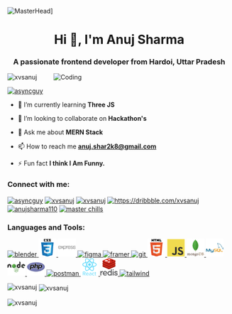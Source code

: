![MasterHead](https://static.vecteezy.com/system/resources/previews/005/879/556/original/programmer-working-modern-flat-concept-for-web-banner-design-developer-creates-software-and-programming-code-manager-administers-devops-processes-illustration-with-isolated-people-scene-vector.jpg)]
<h1 align="center">Hi 👋, I'm Anuj Sharma</h1>
<h3 align="center">A passionate frontend developer from Hardoi, Uttar Pradesh</h3>
<img align="right" alt="Coding" width="400" src="https://user-images.githubusercontent.com/67560900/107698101-10797e00-6cda-11eb-8357-b7808d66151a.gif">

<p align="left"> <img src="https://komarev.com/ghpvc/?username=xvsanuj&label=Profile%20views&color=0e75b6&style=flat" alt="xvsanuj" /> </p>

<p align="left"> <a href="https://twitter.com/asyncguy" target="blank"><img src="https://img.shields.io/twitter/follow/asyncguy?logo=twitter&style=for-the-badge" alt="asyncguy" /></a> </p>

- 🌱 I’m currently learning **Three JS**

- 👯 I’m looking to collaborate on **Hackathon's**

- 💬 Ask me about **MERN Stack**

- 📫 How to reach me **anuj.shar2k8@gmail.com**

- ⚡ Fun fact **I think I Am Funny.**

<h3 align="left">Connect with me:</h3>
<p align="left">
<a href="https://twitter.com/asyncguy" target="blank"><img align="center" src="https://raw.githubusercontent.com/rahuldkjain/github-profile-readme-generator/master/src/images/icons/Social/twitter.svg" alt="asyncguy" height="30" width="40" /></a>
<a href="https://linkedin.com/in/xvsanuj" target="blank"><img align="center" src="https://raw.githubusercontent.com/rahuldkjain/github-profile-readme-generator/master/src/images/icons/Social/linked-in-alt.svg" alt="xvsanuj" height="30" width="40" /></a>
<a href="https://instagram.com/xvsanuj" target="blank"><img align="center" src="https://raw.githubusercontent.com/rahuldkjain/github-profile-readme-generator/master/src/images/icons/Social/instagram.svg" alt="xvsanuj" height="30" width="40" /></a>
<a href="https://dribbble.com/https://dribbble.com/xvsanuj" target="blank"><img align="center" src="https://raw.githubusercontent.com/rahuldkjain/github-profile-readme-generator/master/src/images/icons/Social/dribbble.svg" alt="https://dribbble.com/xvsanuj" height="30" width="40" /></a>
<a href="https://www.behance.net/anujsharma110" target="blank"><img align="center" src="https://raw.githubusercontent.com/rahuldkjain/github-profile-readme-generator/master/src/images/icons/Social/behance.svg" alt="anujsharma110" height="30" width="40" /></a>
<a href="https://www.youtube.com/c/master chills" target="blank"><img align="center" src="https://raw.githubusercontent.com/rahuldkjain/github-profile-readme-generator/master/src/images/icons/Social/youtube.svg" alt="master chills" height="30" width="40" /></a>
</p>

<h3 align="left">Languages and Tools:</h3>
<p align="left"> <a href="https://www.blender.org/" target="_blank" rel="noreferrer"> <img src="https://download.blender.org/branding/community/blender_community_badge_white.svg" alt="blender" width="40" height="40"/> </a> <a href="https://www.w3schools.com/css/" target="_blank" rel="noreferrer"> <img src="https://raw.githubusercontent.com/devicons/devicon/master/icons/css3/css3-original-wordmark.svg" alt="css3" width="40" height="40"/> </a> <a href="https://expressjs.com" target="_blank" rel="noreferrer"> <img src="https://raw.githubusercontent.com/devicons/devicon/master/icons/express/express-original-wordmark.svg" alt="express" width="40" height="40"/> </a> <a href="https://www.figma.com/" target="_blank" rel="noreferrer"> <img src="https://www.vectorlogo.zone/logos/figma/figma-icon.svg" alt="figma" width="40" height="40"/> </a> <a href="https://www.framer.com/" target="_blank" rel="noreferrer"> <img src="https://www.vectorlogo.zone/logos/framer/framer-icon.svg" alt="framer" width="40" height="40"/> </a> <a href="https://git-scm.com/" target="_blank" rel="noreferrer"> <img src="https://www.vectorlogo.zone/logos/git-scm/git-scm-icon.svg" alt="git" width="40" height="40"/> </a> <a href="https://www.w3.org/html/" target="_blank" rel="noreferrer"> <img src="https://raw.githubusercontent.com/devicons/devicon/master/icons/html5/html5-original-wordmark.svg" alt="html5" width="40" height="40"/> </a> <a href="https://developer.mozilla.org/en-US/docs/Web/JavaScript" target="_blank" rel="noreferrer"> <img src="https://raw.githubusercontent.com/devicons/devicon/master/icons/javascript/javascript-original.svg" alt="javascript" width="40" height="40"/> </a> <a href="https://www.mongodb.com/" target="_blank" rel="noreferrer"> <img src="https://raw.githubusercontent.com/devicons/devicon/master/icons/mongodb/mongodb-original-wordmark.svg" alt="mongodb" width="40" height="40"/> </a> <a href="https://www.mysql.com/" target="_blank" rel="noreferrer"> <img src="https://raw.githubusercontent.com/devicons/devicon/master/icons/mysql/mysql-original-wordmark.svg" alt="mysql" width="40" height="40"/> </a> <a href="https://nodejs.org" target="_blank" rel="noreferrer"> <img src="https://raw.githubusercontent.com/devicons/devicon/master/icons/nodejs/nodejs-original-wordmark.svg" alt="nodejs" width="40" height="40"/> </a> <a href="https://www.php.net" target="_blank" rel="noreferrer"> <img src="https://raw.githubusercontent.com/devicons/devicon/master/icons/php/php-original.svg" alt="php" width="40" height="40"/> </a> <a href="https://postman.com" target="_blank" rel="noreferrer"> <img src="https://www.vectorlogo.zone/logos/getpostman/getpostman-icon.svg" alt="postman" width="40" height="40"/> </a> <a href="https://reactjs.org/" target="_blank" rel="noreferrer"> <img src="https://raw.githubusercontent.com/devicons/devicon/master/icons/react/react-original-wordmark.svg" alt="react" width="40" height="40"/> </a> <a href="https://redis.io" target="_blank" rel="noreferrer"> <img src="https://raw.githubusercontent.com/devicons/devicon/master/icons/redis/redis-original-wordmark.svg" alt="redis" width="40" height="40"/> </a> <a href="https://tailwindcss.com/" target="_blank" rel="noreferrer"> <img src="https://www.vectorlogo.zone/logos/tailwindcss/tailwindcss-icon.svg" alt="tailwind" width="40" height="40"/> </a> </p>

<p><img align="left" src="https://github-readme-stats.vercel.app/api/top-langs?username=xvsanuj&show_icons=true&locale=en&layout=compact" alt="xvsanuj" /></p>

<p>&nbsp;<img align="center" src="https://github-readme-stats.vercel.app/api?username=xvsanuj&show_icons=true&locale=en" alt="xvsanuj" /></p>

<p><img align="center" src="https://github-readme-streak-stats.herokuapp.com/?user=xvsanuj&" alt="xvsanuj" /></p>
